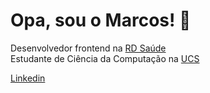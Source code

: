 # Opa, sou o Marcos! 🤘

Desenvolvedor frontend na [RD Saúde](https://rdsaude.com.br/)  <br />
Estudante de Ciência da Computação na [UCS](https://www.ucs.br/site) <br />

[Linkedin](https://www.linkedin.com/in/marcos-kloss/)
